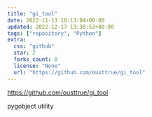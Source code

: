 ```yaml
---
title: "gi_tool"
date: 2022-11-13 18:13:04+00:00
updated: 2022-12-17 13:38:53+00:00
tags: ["repository", "Python"]
extra:
  css: "github"
  star: 2
  forks_count: 0
  license: "None"
  url: "https://github.com/ousttrue/gi_tool"
---
```


<https://github.com/ousttrue/gi_tool>

pygobject utility
